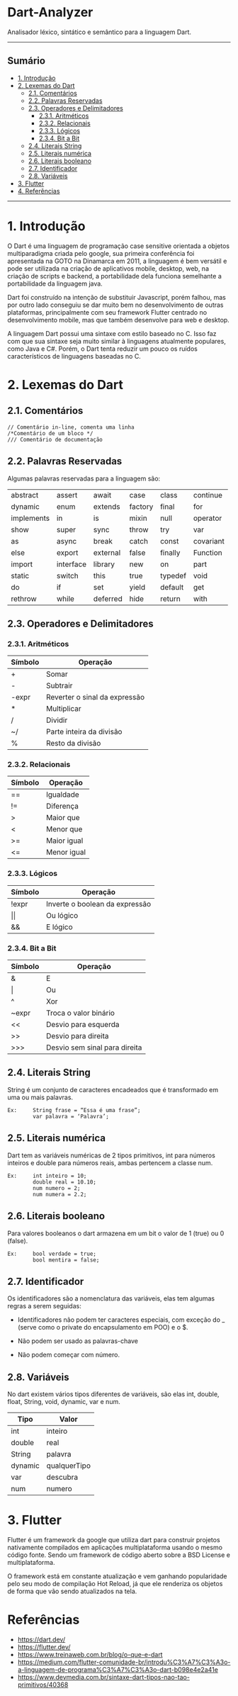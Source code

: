 # Dart-Analyzer
Analisador léxico, sintático e semântico para a linguagem Dart.
*******
## Sumário
 * [1. Introdução](#intro)
 * [2. Lexemas do Dart ](#lexemas)
    * [2.1. Comentários ](#coments)
    * [2.2. Palavras Reservadas  ](#reservadas)
    * [2.3. Operadores e Delimitadores ](#opede)
        * [2.3.1. Aritméticos ](#arit)
        * [2.3.2. Relacionais ](#relacionais)
        * [2.3.3. Lógicos ](#logicos)
        * [2.3.4. Bit a Bit ](#bitabit)
    * [2.4. Literais String ](#lit-string)
    * [2.5. Literais numérica ](#lit-numerica)
    * [2.6. Literais booleano ](#lit-booleano)
    * [2.7. Identificador ](#identificador)
    * [2.8. Variáveis ](#variaveis)
 * [3. Flutter](#flutter)
 * [4. Referências](#referencia)

*******

  <div id='intro'/>

# 1. Introdução 

  O Dart é uma linguagem de programação case sensitive orientada a objetos multiparadigma criada pelo google, sua primeira conferência foi apresentada na GOTO na Dinamarca em 2011, a linguagem é bem versátil e pode ser utilizada na criação de aplicativos mobile, desktop, web, na criação de scripts e backend, a portabilidade dela funciona semelhante a portabilidade da linguagem java. 

  Dart foi construído na intenção de substituir Javascript, porém falhou, mas por outro lado conseguiu se dar muito bem no desenvolvimento de outras plataformas, principalmente com seu framework Flutter centrado no desenvolvimento mobile, mas que também desenvolve para web e desktop.

  A linguagem Dart possui uma sintaxe com estilo baseado no C. Isso faz com que sua sintaxe seja muito similar à linguagens atualmente populares, como Java e C#. Porém, o Dart tenta reduzir um pouco os ruídos característicos de linguagens baseadas no C.

  <div id='lexemas'/>

# 2. Lexemas do Dart 

  <div id='coments'/>

## 2.1. Comentários
    // Comentário in-line, comenta uma linha
    /*Comentário de um bloco */
    /// Comentário de documentação 

  <div id='reservadas'/>

## 2.2. Palavras Reservadas 
  Algumas palavras reservadas para a linguagem são: 

|  | | | |  | |
| ----------- | ---------- | ---------- | ---------- | ---------- | ---------- |
| abstract | assert | await| case | class | continue |
| dynamic | enum | extends| factory | final |for |
| implements |in | is | mixin | null | operator |
| show | super | sync | throw | try | var |
| as | async | break | catch | const | covariant |
| else | export | external | false | finally | Function |
| import | interface | library | new | on | part |
| static | switch | this | true | typedef | void |
| do | if | set | yield | default | get |
| rethrow | while | deferred | hide | return | with |

  <div id='opede'/>

## 2.3. Operadores e Delimitadores

  <div id='arit'/>
 
### 2.3.1. Aritméticos

| Símbolo | Operação |
| ------------------- | ------------------- |
| + | Somar |
| - | Subtrair |
| -expr | Reverter o sinal da expressão |
| * | Multiplicar |
| / | Dividir |
| ~/ | Parte inteira da divisão| 
| % | Resto da divisão |

  <div id='relacionais'/>
 
### 2.3.2. Relacionais


| Símbolo | Operação |
| ------------------- | ------------------- |
| == | Igualdade |
| != | Diferença |
| > | Maior que |
| < | Menor que |
| >= | Maior igual |
| <= | Menor igual |

  <div id='logicos'/>
 
### 2.3.3. Lógicos

| Símbolo | Operação |
| -------------- | -------------- |
| !expr | Inverte o boolean da expressão |
| \|\| | Ou lógico |
| && | E lógico |

  <div id='bitabit'/>
 
### 2.3.4. Bit a Bit

| Símbolo | Operação |
| ------------ | ------------ |
| & | E |
| \| | Ou | 
| ^ | Xor |
| ~expr | Troca o valor binário |
| << | Desvio para esquerda |
| >> | Desvio para direita |
| >>> | Desvio sem sinal para direita |

  <div id='lit-string'/>
 
## 2.4. Literais String

String é um conjunto de caracteres encadeados que é transformado em uma ou mais palavras.

    Ex:     String frase = “Essa é uma frase”;
            var palavra = ‘Palavra’;

  <div id='lit-numerica'/>
 
## 2.5. Literais numérica
  Dart tem as variáveis numéricas de 2 tipos primitivos, int para números inteiros e double para números reais, ambas pertencem a classe num.
  
    Ex:     int inteiro = 10;
            double real = 10.10;
            num numero = 2;
            num numera = 2.2;

  <div id='lit-booleano'/>
 
## 2.6. Literais booleano
  Para valores booleanos o dart armazena em um bit o valor de 1 (true) ou 0 (false).
  
    Ex:     bool verdade = true;
            bool mentira = false; 

  <div id='identificador'/>
 
## 2.7. Identificador
  Os identificadores são a nomenclatura das variáveis, elas tem algumas regras a serem seguidas:
* Identificadores não podem ter caracteres especiais, com exceção do _ (serve como o private do encapsulamento em POO) e o $.
* Não podem ser usado as palavras-chave
* Não podem começar com número.

  <div id='variaveis'/>
 
## 2.8. Variáveis
  No dart existem vários tipos diferentes de variáveis, são elas int, double, float, String, void, dynamic, var e num.

| Tipo | Valor |
| --- | --- |
| int         |inteiro|
| double      |real|
| String      |palavra|
| dynamic     |qualquerTipo|
| var         |descubra|
| num         |numero|  
            
  <div id='flutter'/>

# 3. Flutter 
  Flutter é um framework da google que utiliza dart para construir projetos nativamente compilados em aplicações multiplataforma usando o mesmo código fonte. Sendo um framework de código aberto sobre a BSD License e multiplataforma.

  O framework está em constante atualização e vem ganhando popularidade pelo seu modo de compilação Hot Reload, já que ele renderiza os objetos de forma que vão sendo atualizados na tela. 

  <div id='referencia'/>
  
# Referências 

* https://dart.dev/
* https://flutter.dev/
* https://www.treinaweb.com.br/blog/o-que-e-dart
* https://medium.com/flutter-comunidade-br/introdu%C3%A7%C3%A3o-a-linguagem-de-programa%C3%A7%C3%A3o-dart-b098e4e2a41e
* https://www.devmedia.com.br/sintaxe-dart-tipos-nao-tao-primitivos/40368
